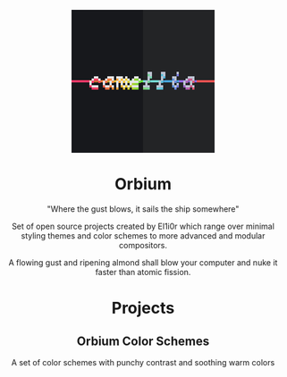 <p align="center"><img align="center" width="256" height="256" src="https://raw.githubusercontent.com/Base16-Rose/.github/main/assets/camelliaicon.png"></p>

<h1 align="center">Orbium</h1>

<p align="center">"Where the gust blows, it sails the ship somewhere"</p>
<p align="center">Set of open source projects created by El1i0r which range over minimal styling themes and color schemes to more advanced and modular compositors.</p>
<p align="center">A flowing gust and ripening almond shall blow your computer and nuke it faster than atomic fission.</p>

<h1 align="center">Projects</h1>

<h2 align="center">Orbium Color Schemes</h2>
<p align="center">A set of color schemes with punchy contrast and soothing warm colors</p>


